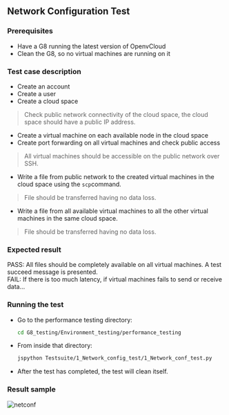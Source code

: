 ## Network Configuration Test

### Prerequisites
- Have a G8 running the latest version of OpenvCloud
- Clean the G8, so no virtual machines are running on it

### Test case description
- Create an account
- Create a user
- Create a cloud space

> Check public network connectivity of the cloud space, the cloud space should have a public IP address.

- Create a virtual machine on each available node in the cloud space
- Create port forwarding on all virtual machines and check public access

> All virtual machines should be accessible on the public network over SSH.

- Write a file from public network to the created virtual machines in the cloud space using the `scp`command.

> File should be transferred having no data loss.

- Write a file from all available virtual machines to all the other virtual machines in the same cloud space.

> File should be transferred having no data loss.

### Expected result
PASS: All files should be completely available on all virtual machines. A test succeed message is presented.  
FAIL: If there is too much latency, if virtual machines fails to send or receive data...

### Running the test
- Go to the performance testing directory:
  ```bash
  cd G8_testing/Environment_testing/performance_testing
  ```

- From inside that directory:
  ```bash
  jspython Testsuite/1_Network_config_test/1_Network_conf_test.py 
  ```

- After the test has completed, the test will clean itself.

### Result sample
![netconf](https://cloud.githubusercontent.com/assets/15011431/16178107/84e9af3a-3648-11e6-916e-ee4e03baa8b7.png)